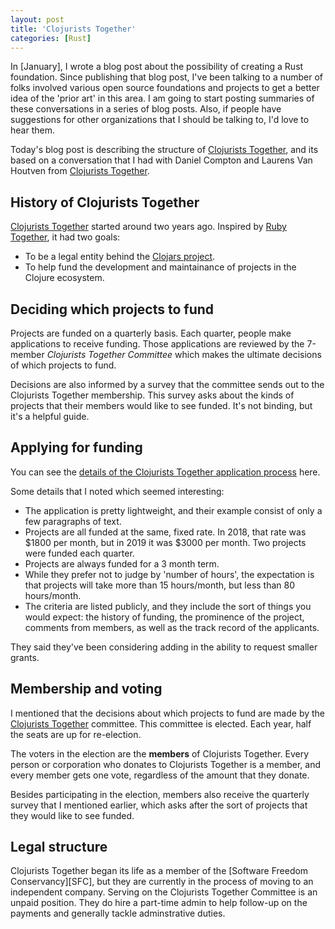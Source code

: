 ```yaml
---
layout: post
title: 'Clojurists Together'
categories: [Rust]
---
```


In [January], I wrote a blog post about the possibility of creating a Rust foundation. Since publishing that blog post, I've been talking to a number of folks involved various open source foundations and projects to get a better idea of the 'prior art' in this area. I am going to start posting summaries of these conversations in a series of blog posts. Also, if people have suggestions for other organizations that I should be talking to, I'd love to hear them.

Today's blog post is describing the structure of [Clojurists Together], and its based on a conversation that I had with Daniel Compton and Laurens Van Houtven from [Clojurists Together].

[Clojurists Together]: https://www.clojuriststogether.org/team/

## History of Clojurists Together

[Clojurists Together] started around two years ago. Inspired by [Ruby Together], it had two goals:

* To be a legal entity behind the [Clojars project](https://clojars.org/).
* To help fund the development and maintainance of projects in the Clojure ecosystem.

[Ruby Together]: https://rubytogether.org/

## Deciding which projects to fund

Projects are funded on a quarterly basis. Each quarter, people make applications to receive funding. Those applications are reviewed by the 7-member *Clojurists Together Committee* which makes the ultimate decisions of which projects to fund.

Decisions are also informed by a survey that the committee sends out to the Clojurists Together membership. This survey asks about the kinds of projects that their members would like to see funded. It's not binding, but it's a helpful guide.

## Applying for funding

You can see the [details of the Clojurists Together application process](https://www.clojuriststogether.org/open-source/) here.  

Some details that I noted which seemed interesting:

* The application is pretty lightweight, and their example consist of only a few paragraphs of text.
* Projects are all funded at the same, fixed rate. In 2018, that rate was $1800 per month, but in 2019 it was $3000 per month. Two projects were funded each quarter.
* Projects are always funded for a 3 month term.
* While they prefer not to judge by 'number of hours', the expectation is that projects will take more than 15 hours/month, but less than 80 hours/month.
* The criteria are listed publicly, and they include the sort of things you would expect: the history of funding, the prominence of the project, comments from members, as well as the track record of the applicants.

They said they've been considering adding in the ability to request smaller grants.

## Membership and voting

I mentioned that the decisions about which projects to fund are made by the [Clojurists Together] committee. This committee is elected. Each year, half the seats are up for re-election. 

The voters in the election are the **members** of Clojurists Together. Every person or corporation who donates to Clojurists Together is a member, and every member gets one vote, regardless of the amount that they donate.

Besides participating in the election, members also receive the quarterly survey that I mentioned earlier, which asks after the sort of projects that they would like to see funded.

## Legal structure

Clojurists Together began its life as a member of the [Software Freedom Conservancy][SFC], but they are currently in the process of moving to an independent company. Serving on the Clojurists Together Committee is an unpaid position. They do hire a part-time admin to help follow-up on the payments and generally tackle adminstrative duties.

